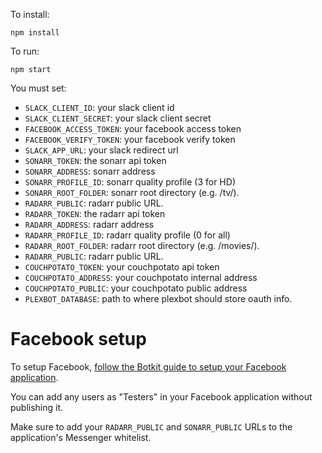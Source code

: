 To install:

```
npm install
```

To run:

```
npm start
```

You must set:

* `SLACK_CLIENT_ID`: your slack client id
* `SLACK_CLIENT_SECRET`: your slack client secret
* `FACEBOOK_ACCESS_TOKEN`: your facebook access token
* `FACEBOOK_VERIFY_TOKEN`: your facebook verify token
* `SLACK_APP_URL`: your slack redirect url
* `SONARR_TOKEN`: the sonarr api token
* `SONARR_ADDRESS`: sonarr address
* `SONARR_PROFILE_ID`: sonarr quality profile (3 for HD)
* `SONARR_ROOT_FOLDER`: sonarr root directory (e.g. /tv/).
* `RADARR_PUBLIC`: radarr public URL.
* `RADARR_TOKEN`: the radarr api token
* `RADARR_ADDRESS`: radarr address
* `RADARR_PROFILE_ID`: radarr quality profile (0 for all)
* `RADARR_ROOT_FOLDER`: radarr root directory (e.g. /movies/).
* `RADARR_PUBLIC`: radarr public URL.
* `COUCHPOTATO_TOKEN`: your couchpotato api token
* `COUCHPOTATO_ADDRESS`: your couchpotato internal address
* `COUCHPOTATO_PUBLIC`: your couchpotato public address
* `PLEXBOT_DATABASE`: path to where plexbot should store oauth info.

# Facebook setup

To setup Facebook, [follow the Botkit guide to setup your Facebook application](https://www.botkit.ai/docs/provisioning/facebook_messenger.html).

You can add any users as "Testers" in your Facebook application without publishing it.

Make sure to add your `RADARR_PUBLIC` and `SONARR_PUBLIC` URLs to the application's
Messenger whitelist.

